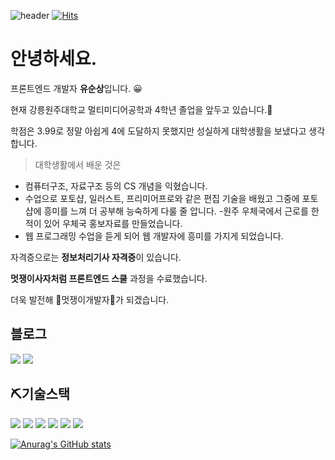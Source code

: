 ![header](https://capsule-render.vercel.app/api?type=Waving&color=auto&height=100&section=header&text=hi%20soon!🙄&fontSize=30&textBg=true)
[![Hits](https://hits.seeyoufarm.com/api/count/incr/badge.svg?url=https%3A%2F%2Fgithub.com%2Fyooss2006&count_bg=%237683D1&title_bg=%23000000&icon=&icon_color=%23E7E7E7&title=%EB%B0%A9%EB%AC%B8%EC%9E%90+%EC%88%98+%3A&edge_flat=false)](https://hits.seeyoufarm.com)

# 안녕하세요. 
프론트엔드 개발자 **유순상**입니다. 😀

현재 강릉원주대학교 멀티미디어공학과 4학년 졸업을 앞두고 있습니다.🦾

학점은 3.99로 정말 아쉽게 4에 도달하지 못했지만 성실하게 대학생활을 보냈다고 생각합니다. 

> 대학생활에서 배운 것은
> 
- 컴퓨터구조, 자료구조 등의 CS 개념을 익혔습니다.
- 수업으로 포토샵, 일러스트, 프리미어프로와 같은 편집 기술을 배웠고 그중에 포토샵에 흥미를 느껴 더 공부해 능숙하게 다룰 줄 압니다.
  -원주 우체국에서 근로를 한적이 있어 우체국 홍보자료를 만들었습니다.
- 웹 프로그래밍 수업을 듣게 되어 웹 개발자에 흥미를 가지게 되었습니다.

자격증으로는 **정보처리기사 자격증**이 있습니다. 

**멋쟁이사자처럼 프론트엔드 스쿨** 과정을 수료했습니다.

더욱 발전해 🦁멋쟁이개발자🦁가 되겠습니다.

## 블로그
<a href="https://velog.io/@yooss2006"><img src="https://img.shields.io/badge/-velog-black"/></a>
<a href="https://supreme-balance-5ba.notion.site/ver-1-2a2a1ca4c8324081855a4e737d8424da"><img src="https://img.shields.io/badge/-notion-white"/></a>

## ⛏기술스택
<img src="https://img.shields.io/badge/HTML5-f77900?style=flat-square&logo=HTML5&logoColor=white"/></a>
<img src="https://img.shields.io/badge/CSS-31a8d8?style=flat-square&logo=CSS3&logoColor=white"/></a>
<img src="https://img.shields.io/badge/Sass-c46697?style=flat-square&logo=Sass&logoColor=white"/></a>
<img src="https://img.shields.io/badge/javascript-3766AB?style=flat-square&logo=JavaScript&logoColor=white"/></a>
<img src="https://img.shields.io/badge/nodejs-87bf00?style=flat-square&logo=Node.js&logoColor=63655e"/></a>
<img src="https://img.shields.io/badge/react-black?style=flat-square&logo=React&logoColor=40ccfb"/></a>

[![Anurag's GitHub stats](https://github-readme-stats.vercel.app/api?username=yooss2006)](https://github.com/anuraghazra/github-readme-stats)

